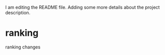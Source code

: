 I am editing the README file. Adding some more details about the project description.

# ranking
ranking changes
